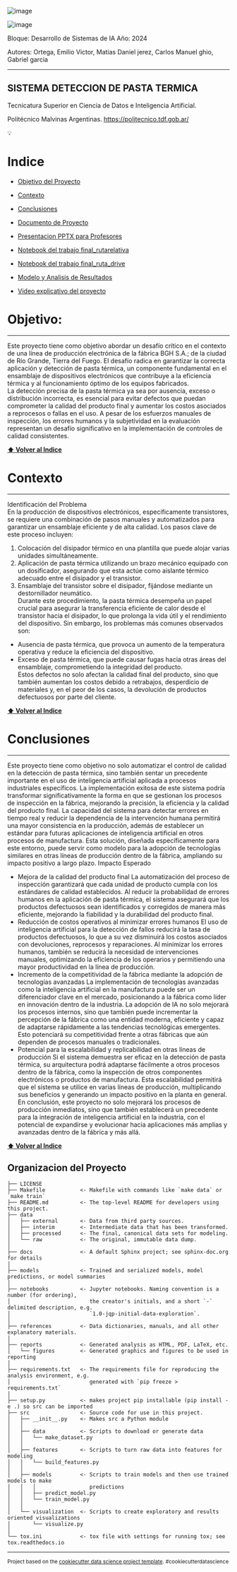 
![image](https://github.com/emi2x31/Sistema_Pasta_Termica/blob/main/reports/figures/bgh.png)

![image](https://github.com/emi2x31/Sistema_Pasta_Termica/blob/main/reports/figures/pasta_termica.jpg)

Bloque: Desarrollo de Sistemas de IA      Año: 2024

Autores: Ortega, Emilio Victor, Matias Daniel jerez, Carlos Manuel ghio, Gabriel garcia


--------------

SISTEMA DETECCION DE PASTA TERMICA
---------
Tecnicatura Superior en Ciencia de Datos e Inteligencia Artificial.

Politécnico Malvinas Argentinas. https://politecnico.tdf.gob.ar/

💡

# Indice

- [Objetivo del Proyecto](#Objetivo)
- [Contexto](#Contexto)
- [Conclusiones](#Conclusiones)

- [Documento de Proyecto](https://github.com/emi2x31/Sistema_Pasta_Termica/blob/main/docs/Proyecto%20Final%20de%20Pr%C3%A1ctica%20Profesionalizante%20II.docx)
- [Presentacion PPTX para Profesores](https://github.com/emi2x31/Sistema_Pasta_Termica/blob/main/docs/Proyecto_Final_20_Diapositivas.pptx)
- [Notebook del trabajo final_rutarelativa](./notebooks/Version3_PredecirCongelamientodelSuelo.ipynb)
- [Notebook del trabajo final_ruta_drive](./notebooks/Version3.1_PredecirCongelamientodelSuelo.ipynb)
- [Modelo y Analisis de Resultados](./reports/Reporte%20de%20Resultados.md)
- [Video explicativo del proyecto](/references/Emilio_ORTEGA_Congelamiento_del_Suelo_31_07_24_Aprendizaje_automatico.mp4)


# Objetivo:
----------------
Este proyecto tiene como objetivo abordar un desafío crítico en el contexto de una línea de producción electrónica de la fábrica BGH S.A.; de la ciudad de Río Grande, Tierra del Fuego.
El desafío radica en garantizar la correcta aplicación y detección de pasta térmica, un componente fundamental en el ensamblaje de dispositivos electrónicos que contribuye a la eficiencia térmica y al funcionamiento óptimo de los equipos fabricados.  
La detección precisa de la pasta térmica ya sea por ausencia, exceso o distribución incorrecta, es esencial para evitar defectos que puedan comprometer la calidad del producto final y aumentar los costos asociados a reprocesos o fallas en el uso. A pesar de los esfuerzos manuales de inspección, los errores humanos y la subjetividad en la evaluación representan un desafío significativo en la implementación de controles de calidad consistentes.  


**[⬆ Volver al Indice](#Indice)**


# Contexto
----------

Identificación del Problema  
En la producción de dispositivos electrónicos, específicamente transistores, se requiere una combinación de pasos manuales y automatizados para garantizar un ensamblaje eficiente y de alta calidad. Los pasos clave de este proceso incluyen:  
1. Colocación del disipador térmico en una plantilla que puede alojar varias unidades simultáneamente.  
2. Aplicación de pasta térmica utilizando un brazo mecánico equipado con un dosificador, asegurando que esta actúe como aislante térmico adecuado entre el disipador y el transistor.  
3. Ensamblaje del transistor sobre el disipador, fijándose mediante un destornillador neumático.  
Durante este procedimiento, la pasta térmica desempeña un papel crucial para asegurar la transferencia eficiente de calor desde el transistor hacia el disipador, lo que prolonga la vida útil y el rendimiento del dispositivo. Sin embargo, los problemas más comunes observados son:  
- Ausencia de pasta térmica, que provoca un aumento de la temperatura operativa y reduce la eficiencia del dispositivo.  
- Exceso de pasta térmica, que puede causar fugas hacia otras áreas del ensamblaje, comprometiendo la integridad del producto.  
Estos defectos no solo afectan la calidad final del producto, sino que también aumentan los costos debido a retrabajos, desperdicio de materiales y, en el peor de los casos, la devolución de productos defectuosos por parte del cliente.  



**[⬆ Volver al Indice](#Indice)**



# Conclusiones
-----------

Este proyecto tiene como objetivo no solo automatizar el control de calidad en la detección de pasta térmica, sino también sentar un precedente importante en el uso de inteligencia artificial aplicada a procesos industriales específicos. La implementación exitosa de este sistema podría transformar significativamente la forma en que se gestionan los procesos de inspección en la fábrica, mejorando la precisión, la eficiencia y la calidad del producto final.
La capacidad del sistema para detectar errores en tiempo real y reducir la dependencia de la intervención humana permitirá una mayor consistencia en la producción, además de establecer un estándar para futuras aplicaciones de inteligencia artificial en otros procesos de manufactura. Esta solución, diseñada específicamente para este entorno, puede servir como modelo para la adopción de tecnologías similares en otras líneas de producción dentro de la fábrica, ampliando su impacto positivo a largo plazo.
Impacto Esperado
- Mejora de la calidad del producto final
  La automatización del proceso de inspección garantizará que cada unidad de producto cumpla con los estándares de calidad establecidos. Al reducir la probabilidad de errores humanos en la aplicación de pasta térmica, el sistema asegurará que los productos defectuosos sean identificados y corregidos de manera más eficiente, mejorando la fiabilidad y la durabilidad del producto final.
- Reducción de costos operativos al minimizar errores humanos
  El uso de inteligencia artificial para la detección de fallos reducirá la tasa de productos defectuosos, lo que a su vez disminuirá los costos asociados con devoluciones, reprocesos y reparaciones. Al minimizar los errores humanos, también se reducirá la necesidad de intervenciones manuales, optimizando la eficiencia de los operarios y permitiendo una mayor productividad en la línea de producción.
- Incremento de la competitividad de la fábrica mediante la adopción de tecnologías avanzadas
  La implementación de tecnologías avanzadas como la inteligencia artificial en la manufactura puede ser un diferenciador clave en el mercado, posicionando a la fábrica como líder en innovación dentro de la industria. La adopción de IA no solo mejorará los procesos internos, sino que también puede incrementar la percepción de la fábrica como una entidad moderna, eficiente y capaz de adaptarse rápidamente a las tendencias tecnológicas emergentes. Esto potenciará su competitividad frente a otras fábricas que aún dependen de procesos manuales o tradicionales.
- Potencial para la escalabilidad y replicabilidad en otras líneas de producción 
  Si el sistema demuestra ser eficaz en la detección de pasta térmica, su arquitectura podrá adaptarse fácilmente a otros procesos dentro de la fábrica, como la inspección de otros componentes electrónicos o productos de manufactura. Esta escalabilidad permitirá que el sistema se utilice en varias líneas de producción, multiplicando sus beneficios y generando un impacto positivo en la planta en general.
En conclusión, este proyecto no solo mejorará los procesos de producción inmediatos, sino que también establecerá un precedente para la integración de inteligencia artificial en la industria, con el potencial de expandirse y evolucionar hacia aplicaciones más amplias y avanzadas dentro de la fábrica y más allá. 



**[⬆ Volver al Indice](#Indice)**



Organizacion del Proyecto
----------------------------------


    ├── LICENSE
    ├── Makefile           <- Makefile with commands like `make data` or `make train`
    ├── README.md          <- The top-level README for developers using this project.
    ├── data
    │   ├── external       <- Data from third party sources.
    │   ├── interim        <- Intermediate data that has been transformed.
    │   ├── processed      <- The final, canonical data sets for modeling.
    │   └── raw            <- The original, immutable data dump.
    │
    ├── docs               <- A default Sphinx project; see sphinx-doc.org for details
    │
    ├── models             <- Trained and serialized models, model predictions, or model summaries
    │
    ├── notebooks          <- Jupyter notebooks. Naming convention is a number (for ordering),
    │                         the creator's initials, and a short `-` delimited description, e.g.
    │                         `1.0-jqp-initial-data-exploration`.
    │
    ├── references         <- Data dictionaries, manuals, and all other explanatory materials.
    │
    ├── reports            <- Generated analysis as HTML, PDF, LaTeX, etc.
    │   └── figures        <- Generated graphics and figures to be used in reporting
    │
    ├── requirements.txt   <- The requirements file for reproducing the analysis environment, e.g.
    │                         generated with `pip freeze > requirements.txt`
    │
    ├── setup.py           <- makes project pip installable (pip install -e .) so src can be imported
    ├── src                <- Source code for use in this project.
    │   ├── __init__.py    <- Makes src a Python module
    │   │
    │   ├── data           <- Scripts to download or generate data
    │   │   └── make_dataset.py
    │   │
    │   ├── features       <- Scripts to turn raw data into features for modeling
    │   │   └── build_features.py
    │   │
    │   ├── models         <- Scripts to train models and then use trained models to make
    │   │   │                 predictions
    │   │   ├── predict_model.py
    │   │   └── train_model.py
    │   │
    │   └── visualization  <- Scripts to create exploratory and results oriented visualizations
    │       └── visualize.py
    │
    └── tox.ini            <- tox file with settings for running tox; see tox.readthedocs.io


--------

<p><small>Project based on the <a target="_blank" href="https://drivendata.github.io/cookiecutter-data-science/">cookiecutter data science project template</a>. #cookiecutterdatascience</small></p>
